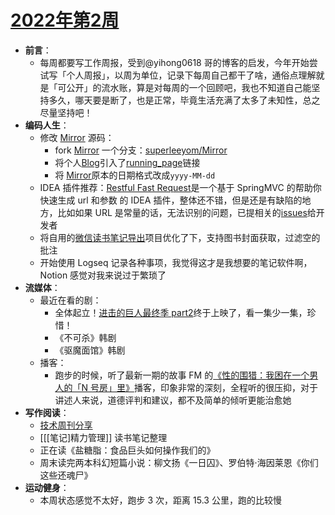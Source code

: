 # [2022年第2周](https://github.com/superleeyom/blog/issues/43)

- **前言**：
	- 每周都要写工作周报，受到@yihong0618 哥的博客的启发，今年开始尝试写「个人周报」，以周为单位，记录下每周自己都干了啥，通俗点理解就是「可公开」的流水账，算是对每周的一个回顾吧，我也不知道自己能坚持多久，哪天要是断了，也是正常，毕竟生活充满了太多了未知性，总之尽量坚持吧！
- **编码人生**：
	- 修改 [Mirror](https://github.com/LoeiFy/Mirror) 源码：
		- fork [Mirror](https://github.com/LoeiFy/Mirror) 一个分支：[superleeyom/Mirror](https://github.com/superleeyom/Mirror)
		- 将个人[Blog](https://blog.leeyom.top/)引入了[running_page](https://running.leeyom.top/)链接
		- 将 [Mirror](https://github.com/LoeiFy/Mirror)原本的日期格式改成`yyyy-MM-dd`
	- IDEA 插件推荐：[Restful Fast Request](https://github.com/dromara/fast-request)是一个基于 SpringMVC 的帮助你快速生成 url 和参数 的 IDEA 插件，整体还不错，但是还是有缺陷的地方，比如如果 URL 是常量的话，无法识别的问题，已提相关的[issues](https://github.com/dromara/fast-request/issues/38)给开发者
	- 将自用的[微信读书笔记导出](https://github.com/superleeyom/weread-note-tool)项目优化了下，支持图书封面获取，过滤空的批注
	- 开始使用 Logseq 记录各种事项，我觉得这才是我想要的笔记软件啊，Notion 感觉对我来说过于繁琐了
- **流媒体**：
	- 最近在看的剧：
		- 全体起立！[进击的巨人最终季 part2](https://ddrk.me/shingeki/4/)终于上映了，看一集少一集，珍惜！
		- 《不可杀》韩剧
		- 《驱魔面馆》韩剧
	- 播客：
		- 跑步的时候，听了最新一期的故事 FM 的[《性的围猎：我困在一个男人的「N 号房」里》](https://storyfm.cn/episodes/e594/)播客，印象非常的深刻，全程听的很压抑，对于讲述人来说，道德评判和建议，都不及简单的倾听更能治愈她
- **写作阅读**：
	- [技术周刊分享](https://github.com/superleeyom/blog/issues/42)
	- [[[笔记]精力管理]] 读书笔记整理
	- 正在读《盐糖脂：食品巨头如何操作我们的》
	- 周末读完两本科幻短篇小说：柳文扬《一日囚》、罗伯特·海因莱恩《你们这些还魂尸》
- **运动健身**：
	- 本周状态感觉不太好，跑步 3 次，距离 15.3 公里，跑的比较慢